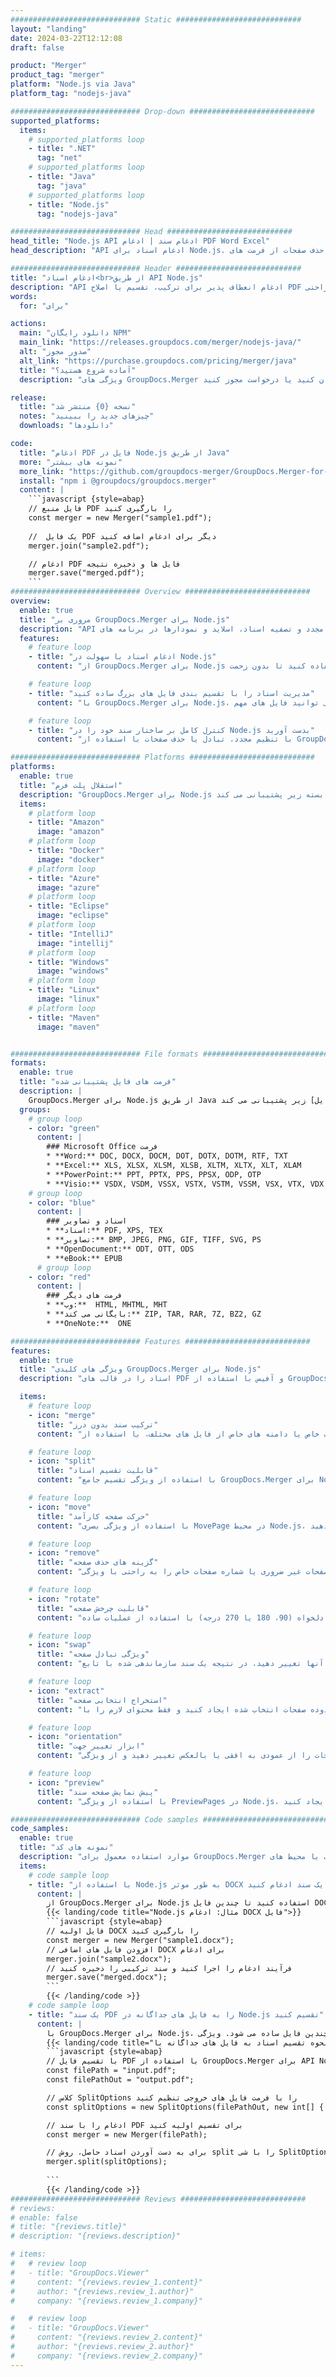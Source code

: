 ```yaml
---
############################# Static ############################
layout: "landing"
date: 2024-03-22T12:12:08
draft: false

product: "Merger"
product_tag: "merger"
platform: "Node.js via Java"
platform_tag: "nodejs-java"

############################# Drop-down ############################
supported_platforms:
  items:
    # supported_platforms loop
    - title: ".NET"
      tag: "net"
    # supported_platforms loop
    - title: "Java"
      tag: "java"
    # supported_platforms loop
    - title: "Node.js"
      tag: "nodejs-java"

############################# Head ############################
head_title: "Node.js API ادغام سند | ادغام PDF Word Excel"
head_description: "API ادغام اسناد برای Node.js. ادغام، تقسیم، مبادله، ترتیب مجدد و حذف صفحات از فرمت های PDF، مایکروسافت Word، Excel، ارائه ها، Visio، XPS و EPUB."

############################# Header ############################
title: "ادغام اسناد<br>از طریق API Node.js"
description: "API ادغام انعطاف پذیر برای ترکیب، تقسیم یا اصلاح PDF و اسناد آفیس به راحتی"
words:
  for: "برای"

actions:
  main: "دانلود رایگان NPM"
  main_link: "https://releases.groupdocs.com/merger/nodejs-java/"
  alt: "صدور مجوز"
  alt_link: "https://purchase.groupdocs.com/pricing/merger/java"
  title: "آماده شروع هستید؟"
  description: "ویژگی های GroupDocs.Merger را به صورت رایگان امتحان کنید یا درخواست مجوز کنید"

release:
  title: "نسخه {0} منتشر شد"
  notes: "چیزهای جدید را ببینید"
  downloads: "دانلودها"

code:
  title: "ادغام PDF فایل در Node.js از طریق Java"
  more: "نمونه های بیشتر"
  more_link: "https://github.com/groupdocs-merger/GroupDocs.Merger-for-Node.js-via-Java"
  install: "npm i @groupdocs/groupdocs.merger"
  content: |
    ```javascript {style=abap}   
    // فایل منبع PDF را بارگیری کنید
    const merger = new Merger("sample1.pdf");
    
    //  یک فایل PDF دیگر برای ادغام اضافه کنید
    merger.join("sample2.pdf");

    // ادغام PDF فایل ها و ذخیره نتیجه
    merger.save("merged.pdf");
    ```
############################# Overview ############################
overview:
  enable: true
  title: "مروری بر GroupDocs.Merger برای Node.js"
  description: "API جامع برای ادغام، تقسیم، تنظیم مجدد و تصفیه اسناد، اسلاید و نمودارها در برنامه های Node.js."
  features:
    # feature loop
    - title: "ادغام اسناد با سهولت در Node.js"
      content: "از GroupDocs.Merger برای Node.js استفاده کنید تا بدون زحمت PDF و اسناد آفیس را در یک فایل واحد ترکیب کنید. این کتابخانه پشتیبانی از فرمت گسترده را گسترش می دهد و ادغام روان و ادغام انواع فایل های مختلف را امکان پذیر می کند و در نتیجه روند مدیریت اسناد در برنامه های Node.js را بهبود می بخشد."

    # feature loop
    - title: "مدیریت اسناد را با تقسیم بندی فایل های بزرگ ساده کنید"
      content: "با GroupDocs.Merger برای Node.js، شما به راحتی می توانید فایل های مهم PDF یا Office را به قطعات قابل مدیریت تقسیم کنید. اسناد خود را با تقسیم آنها بر اساس صفحات خاص، محدوده ها یا استخراج صفحات فردی تنظیم کنید و سازماندهی و کارایی گردش کار اسناد خود را افزایش دهید."

    # feature loop
    - title: "کنترل کامل بر ساختار سند خود را در Node.js بدست آورید"
      content: "با تنظیم مجدد، تبادل یا حذف صفحات با استفاده از GroupDocs.Merger برای Node.js، طرح سند خود را دوباره تعریف کنید. اسناد خود را برای پاسخگویی به نیازهای منحصر به فرد سازگار کنید و انعطاف پذیری بی نظیری را در ساخت یک پیکربندی فایل سفارشی"

############################# Platforms ############################
platforms:
  enable: true
  title: "استقلال پلت فرم"
  description: "GroupDocs.Merger برای Node.js از سیستم عامل ها، چارچوب ها و مدیران بسته زیر پشتیبانی می کند"
  items:
    # platform loop
    - title: "Amazon"
      image: "amazon"
    # platform loop
    - title: "Docker"
      image: "docker"
    # platform loop
    - title: "Azure"
      image: "azure"
    # platform loop
    - title: "Eclipse"
      image: "eclipse"
    # platform loop
    - title: "IntelliJ"
      image: "intellij"
    # platform loop
    - title: "Windows"
      image: "windows"
    # platform loop
    - title: "Linux"
      image: "linux"
    # platform loop
    - title: "Maven"
      image: "maven"


############################# File formats ############################
formats:
  enable: true
  title: "فرمت های فایل پشتیبانی شده"
  description: |
    GroupDocs.Merger برای Node.js از طریق Java از عملیات با [فرمت های فایل] زیر پشتیبانی می کند (https://docs.groupdocs.com/merger/nodejs-java/supported-document-formats/).
  groups:
    # group loop
    - color: "green"
      content: |
        ### Microsoft Office فرمت
        * **Word:** DOC, DOCX, DOCM, DOT, DOTX, DOTM, RTF, TXT
        * **Excel:** XLS, XLSX, XLSM, XLSB, XLTM, XLTX, XLT, XLAM
        * **PowerPoint:** PPT, PPTX, PPS, PPSX, ODP, OTP
        * **Visio:** VSDX, VSDM, VSSX, VSTX, VSTM, VSSM, VSX, VTX, VDX
    # group loop
    - color: "blue"
      content: |
        ### اسناد و تصاویر
        * **اسناد:** PDF, XPS, TEX
        * **تصاویر:** BMP, JPEG, PNG, GIF, TIFF, SVG, PS
        * **OpenDocument:** ODT, OTT, ODS
        * **eBook:** EPUB
      # group loop
    - color: "red"
      content: |
        ### فرمت های دیگر
        * **وب:**  HTML, MHTML, MHT
        * **بایگانی می کند:** ZIP, TAR, RAR, 7Z, BZ2, GZ
        * **OneNote:**  ONE

############################# Features ############################
features:
  enable: true
  title: "ویژگی های کلیدی GroupDocs.Merger برای Node.js"
  description: "اسناد را در قالب های PDF و آفیس با استفاده از GroupDocs.Merger در محیط Node.js به طور موثر ادغام، تقسیم و دستکاری کنید."

  items:
    # feature loop
    - icon: "merge"
      title: "ترکیب سند بدون درز"
      content: "با ترکیب صفحات خاص یا دامنه های خاص از فایل های مختلف، با استفاده از GroupDocs.Merger برای Node.js، به راحتی چندین سند را در یک ادغام کنید."

    # feature loop
    - icon: "split"
      title: "قابلیت تقسیم اسناد"
      content: "با استفاده از ویژگی تقسیم جامع GroupDocs.Merger برای Node.js، یک سند واحد را به چندین فایل کوچکتر تقسیم کنید تا مدیریت و سازماندهی بهتر شود."

    # feature loop
    - icon: "move"
      title: "حرکت صفحه کارآمد"
      content: "با استفاده از ویژگی بصری MovePage در محیط Node.js، صفحات درون یک سند را متناسب با نیازهای شما تغییر دهید."

    # feature loop
    - icon: "remove"
      title: "گزینه های حذف صفحه"
      content: "صفحات غیر ضروری یا شماره صفحات خاص را به راحتی با ویژگی RemovePages GroupDocs.Merger که برای Node.js طراحی شده است حذف کنید."

    # feature loop
    - icon: "rotate"
      title: "قابلیت چرخش صفحه"
      content: "صفحات درون یک سند را به جهت دلخواه (90، 180 یا 270 درجه) با استفاده از عملیات ساده RotatePages بچرخانید."

    # feature loop
    - icon: "swap"
      title: "ویژگی تبادل صفحه"
      content: "ترتیب صفحات سند خود را با تعویض موقعیت آنها تغییر دهید، در نتیجه یک سند سازماندهی شده با تابع SwappAges ایجاد کنید."

    # feature loop
    - icon: "extract"
      title: "استخراج انتخابی صفحه"
      content: "یک سند جدید از صفحات یا محدوده صفحات انتخاب شده ایجاد کنید و فقط محتوای لازم را با GroupDocs.Merger برای Node.js استخراج کنید."

    # feature loop
    - icon: "orientation"
      title: "ابزار تغییر جهت"
      content: "جهت گیری صفحات خاص یا همه صفحات را از عمودی به افقی یا بالعکس تغییر دهید و از ویژگی ChangeOrientation در پروژه های Node.js خود استفاده کنید."

    # feature loop
    - icon: "preview"
      title: "پیش نمایش صفحه سند"
      content: "با استفاده از ویژگی PreviewPages در Node.js، پیش نمایش تصاویر صفحات سند را برای درک بهتر محتوا و طرح آنها ایجاد کنید."

############################# Code samples ############################
code_samples:
  enable: true
  title: "نمونه های کد"
  description: "موارد استفاده معمول برای GroupDocs.Merger متناسب با محیط های Node.js را بررسی کنید. این مثالها کارایی و سهولت ادغام اسناد با استفاده از GroupDocs.Merger برای Node.js را نشان می دهند."
  items:
    # code sample loop
    - title: "با استفاده از Node.js به طور موثر DOCX فایل را در یک سند ادغام کنید"
      content: |
        از GroupDocs.Merger برای Node.js استفاده کنید تا چندین فایل DOCX را به طور یکپارچه در یک سند جامع ادغام کنید. از ویژگی [ادغام Word اسناد](https://docs.groupdocs.com/merger/nodejs-java/merge/word/) برای ترکیب موثر فایل ها، افزایش مدیریت اسناد و بهره وری استفاده کنید. در زیر، یک قطعه کد Node.js را پیدا کنید تا شما را در فرآیند ادغام سند راهنمایی کند:
        {{< landing/code title="Node.js مثال: ادغام DOCX فایل">}}
        ```javascript {style=abap}   
        // فایل اولیه DOCX را بارگیری کنید
        const merger = new Merger("sample1.docx");
        // افزودن فایل های اضافی DOCX برای ادغام
        merger.join("sample2.docx");
        // فرآیند ادغام را اجرا کنید و سند ترکیبی را ذخیره کنید
        merger.save("merged.docx");
        ```
        {{< /landing/code >}}
    # code sample loop
    - title: "یک سند PDF را به فایل های جداگانه در Node.js تقسیم کنید"
      content: |
        با GroupDocs.Merger برای Node.js، تقسیم یک سند به چندین فایل ساده می شود. ویژگی [Split Document](https://docs.groupdocs.com/merger/nodejs-java/split-document/) ما امکان مدیریت کارآمد و استخراج بخشهای خاص از اسناد بزرگ PDF را فراهم می کند و مدیریت سند شما را موثرتر می کند. این ویژگی از تقسیم اسناد بر اساس محدوده صفحه، صفحات آغازی/پایان، یا شماره صفحات حج/زوج، در میان معیارهای دیگر پشتیبانی می کند.
        {{< landing/code title="نحوه تقسیم اسناد به فایل های جداگانه با Node.js">}}
        ```javascript {style=abap}   
        // با تقسیم فایل PDF با استفاده از GroupDocs.Merger برای API Node.js شروع کنید
        const filePath = "input.pdf";
        const filePathOut = "output.pdf";

        // کلاس SplitOptions را با فرمت فایل های خروجی تنظیم کنید
        const splitOptions = new SplitOptions(filePathOut, new int[] { 3, 6, 8 });

        // ادغام را با سند PDF برای تقسیم اولیه کنید
        const merger = new Merger(filePath);

        // برای به دست آوردن اسناد حاصل، روش split را با شی SplitOptions فراخوانی کنید
        merger.split(splitOptions);
  
        ```
        {{< /landing/code >}}
############################# Reviews ############################
# reviews:
# enable: false
# title: "{reviews.title}"
# description: "{reviews.description}"

# items:
#   # review loop
#   - title: "GroupDocs.Viewer"
#     content: "{reviews.review_1.content}"
#     author: "{reviews.review_1.author}"
#     company: "{reviews.review_1.company}"

#   # review loop
#   - title: "GroupDocs.Viewer"
#     content: "{reviews.review_2.content}"
#     author: "{reviews.review_2.author}"
#     company: "{reviews.review_2.company}"
---
```

